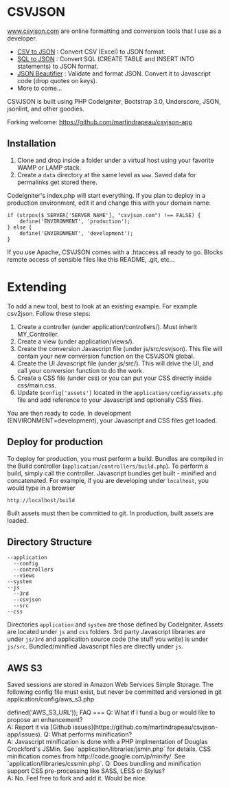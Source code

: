 CSVJSON
=======

www.csvjson.com are online formatting and conversion tools that I use as a developer.
- [CSV to JSON](http://www.csvjson.com/csv2json) : Convert CSV (Excel) to JSON format.
- [SQL to JSON](http://www.csvjson.com/sql2json) : Convert SQL (CREATE TABLE and INSERT INTO statements) to JSON format.
- [JSON Beautifier](http://www.csvjson.com/json_beautifier) : Validate and format JSON. Convert it to Javascript code (drop quotes on keys).
- More to come...

CSVJSON is built using PHP CodeIgniter, Bootstrap 3.0, Underscore, JSON, jsonlint, and other goodies.

Forking welcome: https://github.com/martindrapeau/csvjson-app


Installation
------------

1.  Clone and drop inside a folder under a virtual host using your favorite WAMP or LAMP stack.
2.  Create a `data` directory at the same level as `www`. Saved data for permalinks get stored there.

CodeIgniter's index.php will start everything. If you plan to deploy in a production environment, edit it and change this with your domain name:
```
if (strpos($_SERVER['SERVER_NAME'], "csvjson.com") !== FALSE) {
	define('ENVIRONMENT', 'production');
} else {
	define('ENVIRONMENT', 'development');
}
```

If you use Apache, CSVJSON comes with a .htaccess all ready to go. Blocks remote access of sensible files like this README, .git, etc...


Extending
=========

To add a new tool, best to look at an existing example. For example csv2json. Follow these steps:

1.  Create a controller (under application/controllers/). Must inherit MY_Controller.
2.  Create a view (under application/views/).
3.  Create the conversion Javascript file (under js/src/csvjson). This file will contain your new conversion function on the CSVJSON global.
3.  Create the UI Javascript file (under js/src/). This will drive the UI, and call your conversion function to do the work.
4.  Create a CSS file (under css) or you can put your CSS directly inside css/main.css.
5.  Update `$config['assets']` located in the `application/config/assets.php` file and add reference to your Javascript and optionally CSS files.

You are then ready to code. In development (ENVIRONMENT=development), your Javascript and CSS files get loaded.


Deploy for production
---------------------

To deploy for production, you must perform a build. Bundles are compiled in the Build controller (`application/controllers/build.php`). To perform a build, simply call the controller. Javascript bundles get built - minified and concatenated. For example, if you are developing under `localhost`, you would type in a browser
```
http://localhost/build
```
Built assets must then be committed to git. In production, built assets are loaded.


Directory Structure
-------------------
```
--application
  --config
  --controllers
  --views
--system
--js
  --3rd
  --csvjson
  --src
--css
```
Directories `application` and `system` are those defined by CodeIgniter. Assets are located under `js` and `css` folders. 3rd party Javascript libraries are under `js/3rd` and application source code (the stuff you write) is under `js/src`. Bundled/minified Javascript files are directly under `js`.


AWS S3
------
Saved sessions are stored in Amazon Web Services Simple Storage.
The following config file must exist, but never be committed and versioned in git 
application/config/aws_s3.php
<?php  if ( ! defined('BASEPATH')) exit('No direct script access allowed');
if (defined('CURL_SSLVERSION_TLSv1')) {
  define('AWS_S3_KEY', 'XXXX');
  define('AWS_S3_SECRET', 'XXXX');
  define('AWS_S3_REGION', 'us-east-2');
  define('AWS_S3_BUCKET', 'csvjson');
  define('AWS_S3_URL', 'https://'.AWS_S3_BUCKET.'.s3.amazonaws.com/');
}
$config['aws_s3'] = array('supported' => defined('AWS_S3_URL'));

FAQ
===

Q: What if I fund a bug or would like to propose an enhancement? <br/>
A: Report it via [Github issues](https://github.com/martindrapeau/csvjson-app/issues).

Q: What performs minification? <br/>
A: Javascript minification is done with a PHP implmentation of Douglas Crockford's JSMin. See `application/libraries/jsmin.php` for details. CSS minification comes from http://code.google.com/p/minify/. See `application/libraries/cssmin.php`.

Q: Does bundling and minification support CSS pre-processing like SASS, LESS or Stylus? <br/>
A: No. Feel free to fork and add it. Would be nice.

